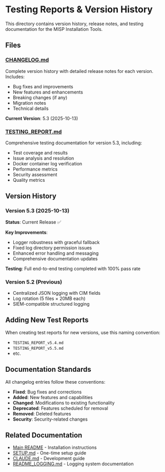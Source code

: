 # Testing Reports & Version History

This directory contains version history, release notes, and testing documentation for the MISP Installation Tools.

## Files

### [CHANGELOG.md](CHANGELOG.md)
Complete version history with detailed release notes for each version. Includes:
- Bug fixes and improvements
- New features and enhancements
- Breaking changes (if any)
- Migration notes
- Technical details

**Current Version**: 5.3 (2025-10-13)

### [TESTING_REPORT.md](TESTING_REPORT.md)
Comprehensive testing documentation for version 5.3, including:
- Test coverage and results
- Issue analysis and resolution
- Docker container log verification
- Performance metrics
- Security assessment
- Quality metrics

## Version History

### Version 5.3 (2025-10-13)
**Status**: Current Release ✅

**Key Improvements**:
- Logger robustness with graceful fallback
- Fixed log directory permission issues
- Enhanced error handling and messaging
- Comprehensive documentation updates

**Testing**: Full end-to-end testing completed with 100% pass rate

### Version 5.2 (Previous)
- Centralized JSON logging with CIM fields
- Log rotation (5 files × 20MB each)
- SIEM-compatible structured logging

## Adding New Test Reports

When creating test reports for new versions, use this naming convention:
- `TESTING_REPORT_v5.4.md`
- `TESTING_REPORT_v5.5.md`
- etc.

## Documentation Standards

All changelog entries follow these conventions:
- **Fixed**: Bug fixes and corrections
- **Added**: New features and capabilities
- **Changed**: Modifications to existing functionality
- **Deprecated**: Features scheduled for removal
- **Removed**: Deleted features
- **Security**: Security-related changes

## Related Documentation

- [Main README](../../README.md) - Installation instructions
- [SETUP.md](../../SETUP.md) - One-time setup guide
- [CLAUDE.md](../../CLAUDE.md) - Development guide
- [README_LOGGING.md](../../README_LOGGING.md) - Logging system documentation
